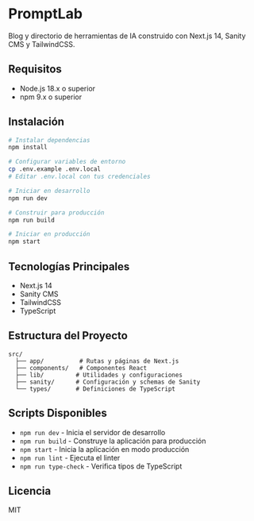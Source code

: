 # PromptLab

Blog y directorio de herramientas de IA construido con Next.js 14, Sanity CMS y TailwindCSS.

## Requisitos

- Node.js 18.x o superior
- npm 9.x o superior

## Instalación

```bash
# Instalar dependencias
npm install

# Configurar variables de entorno
cp .env.example .env.local
# Editar .env.local con tus credenciales

# Iniciar en desarrollo
npm run dev

# Construir para producción
npm run build

# Iniciar en producción
npm start
```

## Tecnologías Principales

- Next.js 14
- Sanity CMS
- TailwindCSS
- TypeScript

## Estructura del Proyecto

```
src/
  ├── app/          # Rutas y páginas de Next.js
  ├── components/   # Componentes React
  ├── lib/         # Utilidades y configuraciones
  ├── sanity/      # Configuración y schemas de Sanity
  └── types/       # Definiciones de TypeScript
```

## Scripts Disponibles

- `npm run dev` - Inicia el servidor de desarrollo
- `npm run build` - Construye la aplicación para producción
- `npm start` - Inicia la aplicación en modo producción
- `npm run lint` - Ejecuta el linter
- `npm run type-check` - Verifica tipos de TypeScript

## Licencia

MIT 